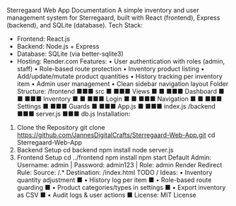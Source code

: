 Sterregaard Web App Documentation
A simple inventory and user management system for Sterregaard, built with React (frontend),
Express (backend), and SQLite (database).
Tech Stack:
- Frontend: React.js
- Backend: Node.js + Express
- Database: SQLite (via better-sqlite3)
- Hosting: Render.com
Features:
• User authentication with roles (admin, staff)
• Role-based route protection
• Inventory product listing
• Add/update/mutate product quantities
• History tracking per inventory item
• Admin user management
• Clean sidebar navigation layout
Folder Structure:
/frontend
■■■ src
■ ■■■ Views
■ ■ ■■■ Dashboard
■ ■ ■■■ Inventory
■ ■ ■■■ Login
■ ■ ■■■ Navigation
■ ■ ■■■ Settings
■ ■■■ Guards
■ ■■■ App.js
■ ■■■ index.js
/backend
■■■ server.js
■■■ db.js
Installation:
1. Clone the Repository
git clone https://github.com/JannesDigitalCrafts/Sterregaard-Web-App.git
cd Sterregaard-Web-App
2. Backend Setup
cd backend
npm install
node server.js
3. Frontend Setup
cd ../frontend
npm install
npm start
Default Admin:
Username: admin | Password: admin123 | Role: admin
Render Redirect Rule:
Source: /.*
Destination: /index.html
TODO / Ideas:
• Inventory quantity adjustment ■
• History log per item ■
• Role-based route guarding ■
• Product categories/types in settings ■
• Export inventory as CSV ■
• Audit logs & user actions ■
License:
MIT License
